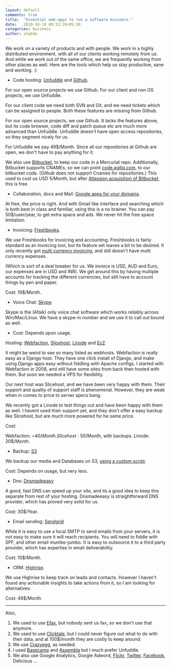```yaml
---
layout: default
comments: true
title:  "Essential web-apps to run a software business."
date:   2010-10-18 00:53:28+05:30
categories: business
author: shabda
---
```

We work on a variety of products and with people. We work in a highly distributed environment,
with all of our clients working
remotely from us. And while we work out of the same office, we are frequently
working from other places as well. Here are the tools which help us stay productive,
sane and working. :)

* Code hosting: [Unfuddle](http://agiliq.unfuddle.com/) and [Github](http://github.com/agiliq).

For our open source projects we use Github.
For our client and non OS projects, we use Unfuddle.

For our client code we need both SVN and Git, and we need tickets which can be
assigned to people. Both these features are missing from Github.

For our open source projects, we use Github. It lacks the features above, but
its code browser, code diff and patch queue etc are much more advanced than
Unfuddle. Unfuddle doesn't have open access repositories, so they segment nicely
for us.

For Unfuddle we pay 49$/Month. Since all our repositories at Github are open,
we don't have to pay anything for it.

We also use [Bitbucket](http://bitbucket.org/agiliq), to keep
our code in a Mercurial repo. Additionally,
Bitbucket supports CNAMEs, so we can point [code.agiliq.com](http://code.agiliq.com),
to our bitbucket code.
(Github does not support Cnames for repositories.) This used to cost us USD 5/Month,
but after [Atlassion acquisition of Bitbucket](http://blogs.atlassian.com/news/2010/09/atlassian_acquires_bitbucketorg_distributed_version_control.html), this is free.

* Collaboration, docs and Mail: [Google apps for your domains](http://www.google.com/apps/intl/en/group/index.html).

At free, the price is right. And with Gmail like interface and searching which
is both best in class and familiar, using this is a no brainer. You can pay 50$/user/year,
to get extra space and ads. We never hit the free space limitation.

* Invoicing: [Freshbooks](http://agiliq.freshbooks.com/).

We use Freshbooks for invoicing and accounting. Freshbooks is fairly standard as
an invoicing tool, but its feature set leaves a bit to be desired. It only recently
got [multi currency invoicing](http://www.freshbooks.com/blog/2010/01/13/multi-currency-arrives-at-freshbooks/),
and still doesn't have multi currency expenses.

(Which is sort of a deal breaker for us. We invoice is USD, AUD and Euro, our
expenses are in USD and INR). We get around this by having multiple accounts for tracking
the different currencies, but still have to account things by pen and paper.

Cost: 19$/Month.


* Voice Chat: [Skype](skype:shabda.raaj?call).

Skype is the (Afaik) only voice chat software which works reliably across Win/Mac/Linux.
We have a skype-in number and we use it to call out bound as well.

* Cost: Depends upon usage.

Hosting: [Webfaction](http://www.webfaction.com/),
[Slicehost](http://www.slicehost.com/), [Linode](http://www.linode.com/)
and [Ec2](http://aws.amazon.com/ec2).

It might be weird to see so many listed as webhosts. Webfaction is *really* easy as
a Django host. They have one click install of Django, and make using Django apps easy
without fiddling with Apache configs.
I started with Webfaction in 2008, and still have some sites from back then hosted with
them. But soon we needed a VPS for flexibility.

Our next host was Slicehost, and we have been very happy with them. Their
support and quality of support staff is phenomenal. However, they are weak when in comes
to price to server specs bang.

We recently got a Linode to test things out and have been happy with them as well. I havent
used their support yet, and they don't offer a easy backup like Slicehost, but are much more
powered for he same price.

Cost:

Webfaction: ~40$/Month.
Slicehost: 50$/Month, with backups.
Linode: 20$/Month.


* Backup: [S3](http://aws.amazon.com/s3)

We backup our media and Databases on S3,
[using a custom script](http://www.agiliq.com/blog/2009/02/automatically-backup-mysql-database-to-amazon-s3-using-django-python-script/).

Cost: Depends on usage, but very less.

* Dns: [Dnsmadeeasy](http://www.dnsmadeeasy.com/)

A good, fast DNS can speed up your site, and its a good idea to keep this separate from rest of your hosting.
Dnsmadeeasy is straightforward DNS provider, which has proved very solid for us.

Cost: 30$/Year.

* Email sending: [Sendgrid](http://www.sendgrid.com/)

While it is easy to use a local SMTP to send emails from your servers, it is not easy to make
sure it will reach recipients. You will need to fiddle with SPF, and other email mumbo-jumbo.
It is easy to outsource it to a third party provider, which has expertise in email deliverability.

Cost: 10$/Month.

* CRM: [Highrise](http://agiliq.highrisehq.com/).

We use Highrise to keep track on leads and contacts. However I haven't found any actionable
insights to take actions from it, so I am looking for alternatives.

Cost: 49$/Month

----------

Also,

1. We used to use [Efax](http://www.efax.com/), but nobody sent us fax, so we don't use that anymore.
2. We used to use [Clicktale](http://www.clicktale.com/), but I could never figure out what to do with their data,
and at 100$/month they are costly to keep around.
3. We use [Crazyegg](http://www.crazyegg.com/), as needed.
4. I used [Basecamp](http://www.basecamphq.com) and [Assembla](http://assembla.com/) but I much prefer Unfuddle.
5. We also use Google Analytics, Google Adword, [Flickr](http://www.flickr.com/photos/agiliq),
[Twitter](http://twitter.com/agiliqdotcom), [Facebook](http://facebook.com/agiliq), Delicious ...



